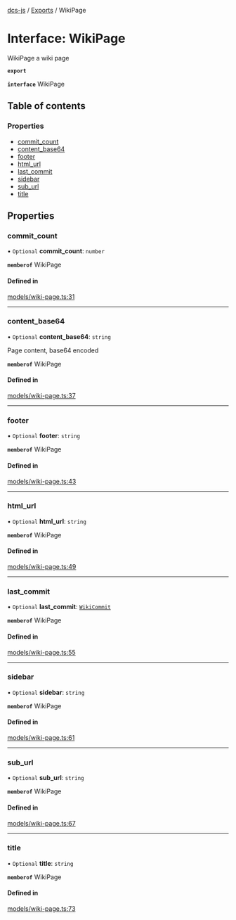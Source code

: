 [dcs-js](../README.md) / [Exports](../modules.md) / WikiPage

# Interface: WikiPage

WikiPage a wiki page

**`export`**

**`interface`** WikiPage

## Table of contents

### Properties

- [commit\_count](WikiPage.md#commit_count)
- [content\_base64](WikiPage.md#content_base64)
- [footer](WikiPage.md#footer)
- [html\_url](WikiPage.md#html_url)
- [last\_commit](WikiPage.md#last_commit)
- [sidebar](WikiPage.md#sidebar)
- [sub\_url](WikiPage.md#sub_url)
- [title](WikiPage.md#title)

## Properties

### <a id="commit_count" name="commit_count"></a> commit\_count

• `Optional` **commit\_count**: `number`

**`memberof`** WikiPage

#### Defined in

[models/wiki-page.ts:31](https://github.com/unfoldingWord/dcs-js/blob/42a7ab5/models/wiki-page.ts#L31)

___

### <a id="content_base64" name="content_base64"></a> content\_base64

• `Optional` **content\_base64**: `string`

Page content, base64 encoded

**`memberof`** WikiPage

#### Defined in

[models/wiki-page.ts:37](https://github.com/unfoldingWord/dcs-js/blob/42a7ab5/models/wiki-page.ts#L37)

___

### <a id="footer" name="footer"></a> footer

• `Optional` **footer**: `string`

**`memberof`** WikiPage

#### Defined in

[models/wiki-page.ts:43](https://github.com/unfoldingWord/dcs-js/blob/42a7ab5/models/wiki-page.ts#L43)

___

### <a id="html_url" name="html_url"></a> html\_url

• `Optional` **html\_url**: `string`

**`memberof`** WikiPage

#### Defined in

[models/wiki-page.ts:49](https://github.com/unfoldingWord/dcs-js/blob/42a7ab5/models/wiki-page.ts#L49)

___

### <a id="last_commit" name="last_commit"></a> last\_commit

• `Optional` **last\_commit**: [`WikiCommit`](WikiCommit.md)

**`memberof`** WikiPage

#### Defined in

[models/wiki-page.ts:55](https://github.com/unfoldingWord/dcs-js/blob/42a7ab5/models/wiki-page.ts#L55)

___

### <a id="sidebar" name="sidebar"></a> sidebar

• `Optional` **sidebar**: `string`

**`memberof`** WikiPage

#### Defined in

[models/wiki-page.ts:61](https://github.com/unfoldingWord/dcs-js/blob/42a7ab5/models/wiki-page.ts#L61)

___

### <a id="sub_url" name="sub_url"></a> sub\_url

• `Optional` **sub\_url**: `string`

**`memberof`** WikiPage

#### Defined in

[models/wiki-page.ts:67](https://github.com/unfoldingWord/dcs-js/blob/42a7ab5/models/wiki-page.ts#L67)

___

### <a id="title" name="title"></a> title

• `Optional` **title**: `string`

**`memberof`** WikiPage

#### Defined in

[models/wiki-page.ts:73](https://github.com/unfoldingWord/dcs-js/blob/42a7ab5/models/wiki-page.ts#L73)
